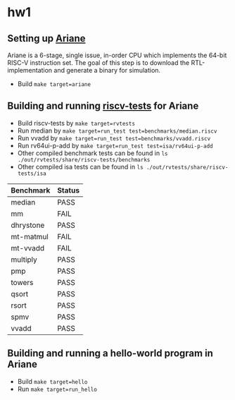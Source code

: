 # hw1

## Setting up [Ariane](https://github.com/pulp-platform/ariane)

Ariane is a 6-stage, single issue, in-order CPU which implements the 64-bit
RISC-V instruction set. The goal of this step is to download the
RTL-implementation and generate a binary for simulation.

* Build `make target=ariane`

## Building and running [riscv-tests](https://github.com/riscv/riscv-tests) for Ariane

* Build riscv-tests by `make target=rvtests`
* Run median by `make target=run_test test=benchmarks/median.riscv`
* Run vvadd by `make target=run_test test=benchmarks/vvadd.riscv`
* Run rv64ui-p-add by `make target=run_test test=isa/rv64ui-p-add`
* Other compiled benchmark tests can be found in `ls ./out/rvtests/share/riscv-tests/benchmarks`
* Other compiled isa tests can be found in `ls ./out/rvtests/share/riscv-tests/isa`

| Benchmark     | Status  |
| ------------- | ------- |
| median        | PASS    |
| mm            | FAIL    |
| dhrystone     | PASS    |
| mt-matmul     | FAIL    |
| mt-vvadd      | FAIL    |
| multiply      | PASS    |
| pmp           | PASS    |
| towers        | PASS    |
| qsort         | PASS    |
| rsort         | PASS    |
| spmv          | PASS    |
| vvadd         | PASS    |

## Building and running a hello-world program in Ariane
    
* Build `make target=hello`
* Run `make target=run_hello`
